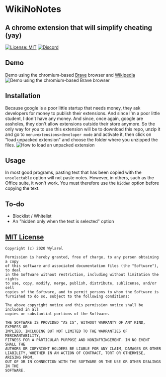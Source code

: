# WikiNoNotes
## A chrome extension that will simplify cheating (yay)
[![License: MIT](https://img.shields.io/badge/License-MIT-green.svg)](https://wylarel.com/mit/)
[![Discord](https://img.shields.io/badge/Chat-Discord-blue)](https://discord.gg/7qvmeh2)

## Demo
Demo using the chromium-based [Brave](https://brave.com/) browser and [Wikipedia](https://wikipedia.org/)
![Demo using the chromium-based Brave browser](https://file.wylarel.com/wikinonotes.gif)

## Installation
Because google is a poor little startup that needs money, they ask developers for money to publish their extensions. And since I'm a poor little student, I don't have any money. And since, once again, google are assholes, they don't allow extensions outside their store anymore. So the only way for you to use this extension will be to download this repo, unzip it and go to `menu>extensions>developer mode` and activate it, then click on "load unpacked extension" and choose the folder where you unzipped the files.
![How to load an unpacked extension](https://developer.chrome.com/static/images/get_started/load_extension.png)

## Usage
In most good programs, pasting text that has been copied with the `unselectable` option will not paste notes. However, in others, such as the Office suite, it won't work. You must therefore use the `hidden` option before copying the text.

## To-do
- Blocklist / Whitelist
- An "hidden only when the text is selected" option

## [MIT License](https://wylarel.com/mit/)
```
Copyright (c) 2020 Wylarel

Permission is hereby granted, free of charge, to any person obtaining a copy
of this software and associated documentation files (the "Software"), to deal
in the Software without restriction, including without limitation the rights
to use, copy, modify, merge, publish, distribute, sublicense, and/or sell
copies of the Software, and to permit persons to whom the Software is
furnished to do so, subject to the following conditions:

The above copyright notice and this permission notice shall be included in all
copies or substantial portions of the Software.

THE SOFTWARE IS PROVIDED "AS IS", WITHOUT WARRANTY OF ANY KIND, EXPRESS OR
IMPLIED, INCLUDING BUT NOT LIMITED TO THE WARRANTIES OF MERCHANTABILITY,
FITNESS FOR A PARTICULAR PURPOSE AND NONINFRINGEMENT. IN NO EVENT SHALL THE
AUTHORS OR COPYRIGHT HOLDERS BE LIABLE FOR ANY CLAIM, DAMAGES OR OTHER
LIABILITY, WHETHER IN AN ACTION OF CONTRACT, TORT OR OTHERWISE, ARISING FROM,
OUT OF OR IN CONNECTION WITH THE SOFTWARE OR THE USE OR OTHER DEALINGS IN THE
SOFTWARE.
```

